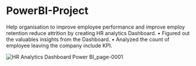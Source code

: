 # PowerBI-Project

Help organisation to improve employee performance and improve employ retention reduce attrition by creating HR analytics Dashboard.
•	Figured out the valuables insights from the Dashboard.
•	Analyzed the count of employee leaving the company include KPI.

![HR Analytics Dashboard Power BI_page-0001](https://github.com/AYUSHSAHU23/PowerBI-Project/assets/121926434/7f6be0ff-7515-40f7-9a03-cdd07b10164d)
